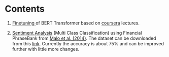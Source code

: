 # Contents

1. [Finetuning ](https://github.com/CCsaurabh/CTransformers/blob/main/BERT/Fine_Tune_BERT_for_Text_Classification_with_TensorFlow.ipynb)of BERT Transformer based on [coursera](https://www.coursera.org/learn/fine-tune-bert-tensorflow/home/welcome) lectures.

2. [Sentiment Analysis](https://github.com/CCsaurabh/CTransformers/blob/main/BERT/SA_FIN_BERT2.ipynb) (Multi Class Classification) using Financial PhraseBank from [Malo et al. (2014)](https://www.researchgate.net/publication/251231107_Good_Debt_or_Bad_Debt_Detecting_Semantic_Orientations_in_Economic_Texts). The dataset can be downloaded from this [link](https://www.researchgate.net/profile/Pekka_Malo/publication/251231364_FinancialPhraseBank-v10/data/0c96051eee4fb1d56e000000/FinancialPhraseBank-v10.zip?origin=publication_list). Currently the accuracy is about 75% and can be improved further with little more changes.
